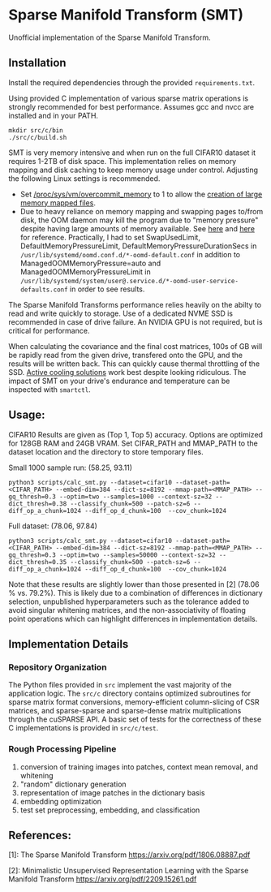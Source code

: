 # Sparse Manifold Transform (SMT)
Unofficial implementation of the Sparse Manifold Transform.

## Installation

Install the required dependencies through the provided `requirements.txt`.

Using provided C implementation of various sparse matrix operations is strongly recommended for best performance. Assumes gcc and nvcc are installed and in your PATH.
```
mkdir src/c/bin
./src/c/build.sh
```

SMT is very memory intensive and when run on the full CIFAR10 dataset it requires 1-2TB of disk space. This implementation relies on memory mapping and disk caching to keep memory usage under control. Adjusting the following Linux settings is recommended.

  - Set [/proc/sys/vm/overcommit_memory](https://linux.die.net/man/5/proc) to 1 to allow the [creation of large memory mapped files](https://stackoverflow.com/questions/57507832/unable-to-allocate-array-with-shape-and-data-type).
  - Due to heavy reliance on memory mapping and swapping pages to/from disk, the OOM daemon may kill the program due to "memory pressure" despite having large amounts of memory available. See [here](https://www.freedesktop.org/software/systemd/man/latest/oomd.conf.html) and [here](https://www.freedesktop.org/software/systemd/man/latest/systemd-oomd.service.html#) for reference. Practically, I had to set SwapUsedLimit, DefaultMemoryPressureLimit, DefaultMemoryPressureDurationSecs in `/usr/lib/systemd/oomd.conf.d/*-oomd-default.conf` in addition to ManagedOOMMemoryPressure=auto and ManagedOOMMemoryPressureLimit in `/usr/lib/systemd/system/user@.service.d/*-oomd-user-service-defaults.conf` in order to see results.

The Sparse Manifold Transforms performance relies heavily on the abilty to read and write quickly to storage. Use of a dedicated NVME SSD is recommended in case of drive failure. An NVIDIA GPU is not required, but is critical for performance. 

When calculating the covariance and the final cost matrices, 100s of GB will be rapidly read from the given drive, transfered onto the GPU, and the results will be written back. This can quickly cause thermal throttling of the SSD. [Active cooling solutions](https://www.amazon.com/gp/product/B08Y8GC4DF/ref=ppx_yo_dt_b_search_asin_title?ie=UTF8&psc=1) work best despite looking ridiculous. The impact of SMT on your drive's endurance and temperature can be inspected with `smartctl`. 


## Usage:

CIFAR10 Results are given as (Top 1, Top 5) accuracy. Options are optimized for 128GB RAM and 24GB VRAM. Set CIFAR_PATH and MMAP_PATH to the dataset location and the directory to store temporary files.

Small 1000 sample run: (58.25, 93.11)

```
python3 scripts/calc_smt.py --dataset=cifar10 --dataset-path=<CIFAR_PATH> --embed-dim=384 --dict-sz=8192 --mmap-path=<MMAP_PATH> --gq_thresh=0.3 --optim=two --samples=1000 --context-sz=32 --dict_thresh=0.38 --classify_chunk=500 --patch-sz=6 --diff_op_a_chunk=1024 --diff_op_d_chunk=100  --cov_chunk=1024
```
    
Full dataset: (78.06, 97.84)

```
python3 scripts/calc_smt.py --dataset=cifar10 --dataset-path=<CIFAR_PATH> --embed-dim=384 --dict-sz=8192 --mmap-path=<MMAP_PATH> --gq_thresh=0.3 --optim=two --samples=50000 --context-sz=32 --dict_thresh=0.35 --classify_chunk=500 --patch-sz=6 --diff_op_a_chunk=1024 --diff_op_d_chunk=100  --cov_chunk=1024
```

Note that these results are slightly lower than those presented in [2] (78.06 % vs. 79.2%). This is likely due to a combination of differences in dictionary selection, unpublished hyperparameters such as the tolerance added to avoid singular whitening matrices, and the non-associativity of floating point operations which can highlight differences in implementation details.

## Implementation Details

### Repository Organization
The Python files provided in `src` implement the vast majority of the application logic. The `src/c` directory contains optimized subroutines for sparse matrix format conversions, memory-efficient column-slicing of CSR matrices, and sparse-sparse and sparse-dense matrix multiplications through the cuSPARSE API. A basic set of tests for the correctness of these C implementations is provided in `src/c/test`. 

### Rough Processing Pipeline
1) conversion of training images into patches, context mean removal, and whitening
2) "random" dictionary generation
3) representation of image patches in the dictionary basis
4) embedding optimization
5) test set preprocessing, embedding, and classification


## References:

[1]: The Sparse Manifold Transform https://arxiv.org/pdf/1806.08887.pdf 

[2]: Minimalistic Unsupervised Representation Learning with the Sparse Manifold Transform https://arxiv.org/pdf/2209.15261.pdf

